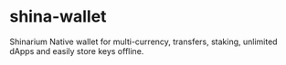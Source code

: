 # shina-wallet
Shinarium Native wallet for multi-currency, transfers, staking, unlimited dApps and easily store keys offline.
